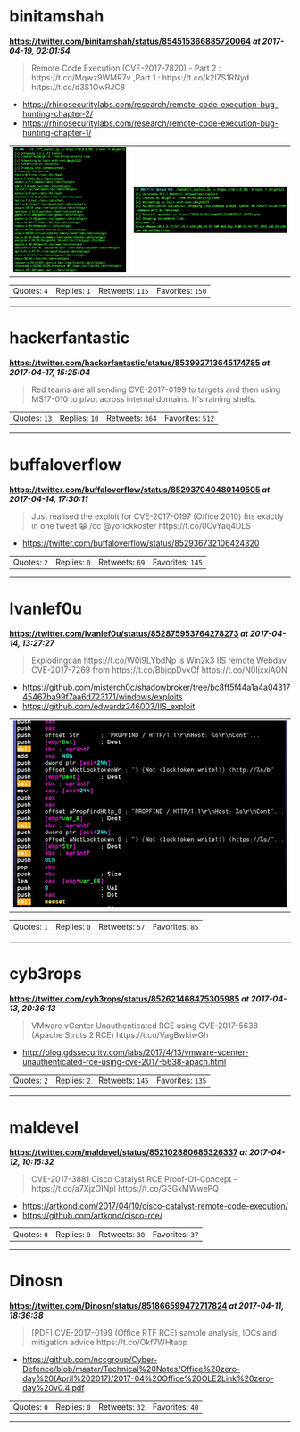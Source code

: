 # binitamshah
**https://twitter.com/binitamshah/status/854515366885720064 _at 2017-04-19, 02:01:54_**
<blockquote>
Remote Code Execution (CVE-2017-7820) - Part 2 :  https://t.co/Mqwz9WMR7v ,Part 1 : https://t.co/k2l7S1RNyd https://t.co/d3S1OwRJC8
</blockquote>

* https://rhinosecuritylabs.com/research/remote-code-execution-bug-hunting-chapter-2/
* https://rhinosecuritylabs.com/research/remote-code-execution-bug-hunting-chapter-1/

<table><tr>
<td><img src="pictures/7104303f2d055cbb2bfb63c27af95035dd3ce34034193467915072929e668b31.jpg" alt="7104303f2d055cbb2bfb63c27af95035dd3ce34034193467915072929e668b31.jpg"></td>
<td><img src="pictures/79759b2cace823db36338cb7cbb6da4cdfc308014f7ee6a17aa18565b1218137.jpg" alt="79759b2cace823db36338cb7cbb6da4cdfc308014f7ee6a17aa18565b1218137.jpg"></td>
</table></tr>
<table><tr>
<td>Quotes: <code>4</code></td>
<td>Replies: <code>1</code></td>
<td>Retweets: <code>115</code></td>
<td>Favorites: <code>150</code></td>
</tr></table>

---

# hackerfantastic
**https://twitter.com/hackerfantastic/status/853992713645174785 _at 2017-04-17, 15:25:04_**
<blockquote>
Red teams are all sending CVE-2017-0199 to targets and then using MS17-010 to pivot across internal domains. It's raining shells.
</blockquote>

<table><tr>
<td>Quotes: <code>13</code></td>
<td>Replies: <code>10</code></td>
<td>Retweets: <code>364</code></td>
<td>Favorites: <code>512</code></td>
</tr></table>

---

# buffaloverflow
**https://twitter.com/buffaloverflow/status/852937040480149505 _at 2017-04-14, 17:30:11_**
<blockquote>
Just realised the exploit for CVE-2017-0197 (Office 2010) fits exactly in one tweet 😁 /cc @yorickkoster https://t.co/0CvYaq4DLS
</blockquote>

* https://twitter.com/buffaloverflow/status/852936732106424320

<table><tr>
<td>Quotes: <code>2</code></td>
<td>Replies: <code>0</code></td>
<td>Retweets: <code>69</code></td>
<td>Favorites: <code>145</code></td>
</tr></table>

---

# Ivanlef0u
**https://twitter.com/Ivanlef0u/status/852875953764278273 _at 2017-04-14, 13:27:27_**
<blockquote>
Explodingcan https://t.co/W0i9LYbdNp is Win2k3 IIS remote Webdav CVE-2017-7269 from https://t.co/BbjcpDvxOf https://t.co/N0IjxxiAON
</blockquote>

* https://github.com/misterch0c/shadowbroker/tree/bc8ff5f44a1a4a0431745467ba99f7aa6d723171/windows/exploits
* https://github.com/edwardz246003/IIS_exploit

<table><tr>
<td><img src="pictures/a47685b7206df455741c86fff3ba2359d3f96714628ff0be8d688cead7238152.jpg" alt="a47685b7206df455741c86fff3ba2359d3f96714628ff0be8d688cead7238152.jpg"></td>
</table></tr>
<table><tr>
<td>Quotes: <code>1</code></td>
<td>Replies: <code>0</code></td>
<td>Retweets: <code>57</code></td>
<td>Favorites: <code>85</code></td>
</tr></table>

---

# cyb3rops
**https://twitter.com/cyb3rops/status/852621468475305985 _at 2017-04-13, 20:36:13_**
<blockquote>
VMware vCenter Unauthenticated RCE using CVE-2017-5638 (Apache Struts 2 RCE) https://t.co/VagBwkiwGh
</blockquote>

* http://blog.gdssecurity.com/labs/2017/4/13/vmware-vcenter-unauthenticated-rce-using-cve-2017-5638-apach.html

<table><tr>
<td>Quotes: <code>2</code></td>
<td>Replies: <code>2</code></td>
<td>Retweets: <code>145</code></td>
<td>Favorites: <code>135</code></td>
</tr></table>

---

# maldevel
**https://twitter.com/maldevel/status/852102880685326337 _at 2017-04-12, 10:15:32_**
<blockquote>
CVE-2017-3881 Cisco Catalyst RCE Proof-Of-Concept - 
https://t.co/a7XjzOINpl https://t.co/G3GxMWwePQ
</blockquote>

* https://artkond.com/2017/04/10/cisco-catalyst-remote-code-execution/
* https://github.com/artkond/cisco-rce/

<table><tr>
<td>Quotes: <code>0</code></td>
<td>Replies: <code>0</code></td>
<td>Retweets: <code>38</code></td>
<td>Favorites: <code>37</code></td>
</tr></table>

---

# Dinosn
**https://twitter.com/Dinosn/status/851866599472717824 _at 2017-04-11, 18:36:38_**
<blockquote>
[PDF] CVE-2017-0199 (Office RTF RCE) sample analysis, IOCs and mitigation advice  https://t.co/Okf7WHtaop
</blockquote>

* https://github.com/nccgroup/Cyber-Defence/blob/master/Technical%20Notes/Office%20zero-day%20(April%202017)/2017-04%20Office%20OLE2Link%20zero-day%20v0.4.pdf

<table><tr>
<td>Quotes: <code>0</code></td>
<td>Replies: <code>0</code></td>
<td>Retweets: <code>32</code></td>
<td>Favorites: <code>40</code></td>
</tr></table>

---

